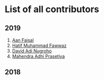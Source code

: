 # List of all contributors

## 2019

1. [Aan Faisal](https://github.com/aanfaisal)
2. [Hatif Muhammad Fawwaz](https://github.com/rainr7)
3. [David Adi Nugroho](https://github.com/lakuapik)
4. [Mahendra Adhi Prasetiya](https://github.com/Arkea)


## 2018
